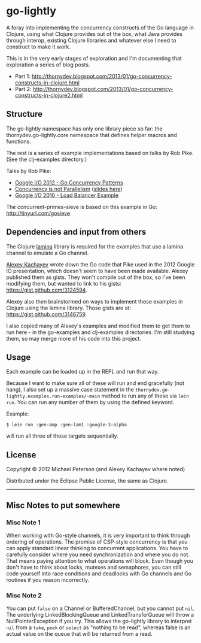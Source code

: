 # go-lightly

A foray into implementing the concurrency constructs of the Go language in Clojure, using what Clojure provides out of the box, what Java provides through interop, existing Clojure libraries and whatever else I need to construct to make it work.

This is in the very early stages of exploration and I'm documenting that exploration a series of blog posts.

* Part 1: http://thornydev.blogspot.com/2013/01/go-concurrency-constructs-in-clojure.html
* Part 2: http://thornydev.blogspot.com/2013/01/go-concurrency-constructs-in-clojure2.html

## Structure

The go-lightly namespace has only one library piece so far: the thornydev.go-lightly.core namespace that defines helper macros and functions.

The rest is a series of example implementations based on talks by Rob Pike.  (See the clj-examples directory.)

Talks by Rob Pike:
* [Google I/O 2012 - Go Concurrency Patterns](http://www.youtube.com/watch?v=f6kdp27TYZs&feature=youtu.be)
* [Concurrency is not Parallelism](http://vimeo.com/49718712) ([slides here](https://rspace.googlecode.com/hg/slide/concur.html#landing-slide))
* [Google I/O 2010 - Load Balancer Example](https://www.youtube.com/watch?v=jgVhBThJdXc)

The concurrent-primes-sieve is based on this example in Go: http://tinyurl.com/gosieve


## Dependencies and input from others

The Clojure [lamina](https://github.com/ztellman/lamina) library is required for the examples that use a lamina channel to emulate a Go channel.

[Alexey Kachayev](https://github.com/kachayev) wrote down the Go code that Pike used in the 2012 Google IO presentation, which doesn't seem to have been made available.  Alexey published them as gists.  They won't compile out of the box, so I've been modifying them, but wanted to link to his gists:  https://gist.github.com/3124594.

Alexey also then brainstormed on ways to implement these examples in Clojure using the lamina library.  Those gists are at: https://gist.github.com/3146759

I also copied many of Alexey's examples and modified them to get them to run here - in the go-examples and clj-examples directories.  I'm still studying them, so may merge more of his code into this project.

## Usage

Each example can be loaded up in the REPL and run that way.

Because I want to make sure all of these will run and end gracefully (not hang), I also set up a massive case statement in the `thornydev.go-lightly.examples.run-examples/-main` method to run any of these via `lein run`.  You can run any number of them by using the defined keyword.

Example:

    $ lein run :gen-amp :gen-lam1 :google-3-alpha

will run all three of those targets sequentially.

## License

Copyright © 2012 Michael Peterson (and Alexey Kachayev where noted)

Distributed under the Eclipse Public License, the same as Clojure.


---------

## Misc Notes to put somewhere

### Misc Note 1

When working with Go-style channels, it is very important to think through ordering of operations.  The promise of CSP-style concurrency is that you can apply standard linear thinking to concurrent applications.  You have to carefully consider where you need synchronization and where you do not.  That means paying attention to what operations will block.  Even though you don't have to think about locks, mutexes and semaphores, you can still code yourself into race conditions and deadlocks with Go channels and Go routines if you reason incorrectly.

### Misc Note 2

You can put `false` on a Channel or BufferedChannel, but you cannot put `nil`.  The underlying LinkedBlockingQueue and LinkedTransferQueue will throw a NullPointerException if you try.  This allows the go-lightly library to interpret `nil` from a `take`, `peek` or `select` as "nothing to be read", whereas false is an actual value on the queue that will be returned from a read.

